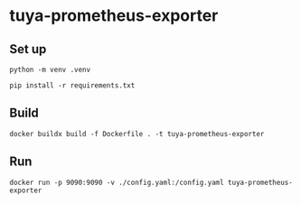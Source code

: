 # tuya-prometheus-exporter

## Set up
```
python -m venv .venv

pip install -r requirements.txt
```

## Build
```
docker buildx build -f Dockerfile . -t tuya-prometheus-exporter
```


## Run
```
docker run -p 9090:9090 -v ./config.yaml:/config.yaml tuya-prometheus-exporter
```

